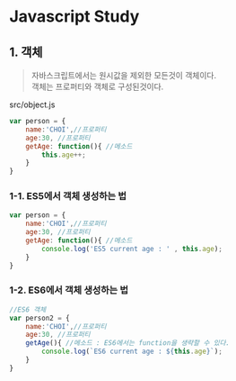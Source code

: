 # Javascript Study


## 1. 객체
 > 자바스크립트에서는 원시값을 제외한 모든것이 객체이다.  
 객체는  프로퍼티와 객체로 구성된것이다.

src/object.js
```javascript
var person = {
    name:'CHOI',//프로퍼티
    age:30, //프로퍼티
    getAge: function(){ //메소드
        this.age++;
    }
}
```

### 1-1. ES5에서 객체 생성하는 법
```javascript
var person = {
    name:'CHOI',//프로퍼티
    age:30, //프로퍼티
    getAge: function(){ //메소드
        console.log('ES5 current age : ' , this.age);
    }
}
```

### 1-2. ES6에서 객체 생성하는 법
```javascript
//ES6 객체
var person2 = {
    name:'CHOI',//프로퍼티
    age:30, //프로퍼티
    getAge(){ //메소드 : ES6에서는 function을 생략할 수 있다.
        console.log(`ES6 current age : ${this.age}`);
    }
}
```